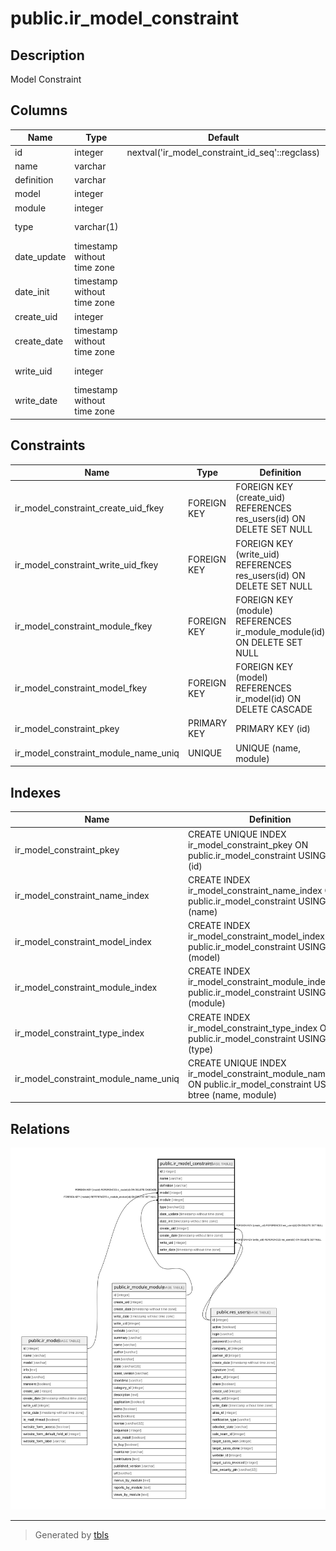 # public.ir_model_constraint

## Description

Model Constraint

## Columns

| Name | Type | Default | Nullable | Children | Parents | Comment |
| ---- | ---- | ------- | -------- | -------- | ------- | ------- |
| id | integer | nextval('ir_model_constraint_id_seq'::regclass) | false |  |  |  |
| name | varchar |  | false |  |  | Constraint |
| definition | varchar |  | true |  |  | Definition |
| model | integer |  | false |  | [public.ir_model](public.ir_model.md) | Model |
| module | integer |  | false |  | [public.ir_module_module](public.ir_module_module.md) | Module |
| type | varchar(1) |  | false |  |  | Constraint Type |
| date_update | timestamp without time zone |  | true |  |  | Update Date |
| date_init | timestamp without time zone |  | true |  |  | Initialization Date |
| create_uid | integer |  | true |  | [public.res_users](public.res_users.md) | Created by |
| create_date | timestamp without time zone |  | true |  |  | Created on |
| write_uid | integer |  | true |  | [public.res_users](public.res_users.md) | Last Updated by |
| write_date | timestamp without time zone |  | true |  |  | Last Updated on |

## Constraints

| Name | Type | Definition | Comment |
| ---- | ---- | ---------- | ------- |
| ir_model_constraint_create_uid_fkey | FOREIGN KEY | FOREIGN KEY (create_uid) REFERENCES res_users(id) ON DELETE SET NULL |  |
| ir_model_constraint_write_uid_fkey | FOREIGN KEY | FOREIGN KEY (write_uid) REFERENCES res_users(id) ON DELETE SET NULL |  |
| ir_model_constraint_module_fkey | FOREIGN KEY | FOREIGN KEY (module) REFERENCES ir_module_module(id) ON DELETE SET NULL |  |
| ir_model_constraint_model_fkey | FOREIGN KEY | FOREIGN KEY (model) REFERENCES ir_model(id) ON DELETE CASCADE |  |
| ir_model_constraint_pkey | PRIMARY KEY | PRIMARY KEY (id) |  |
| ir_model_constraint_module_name_uniq | UNIQUE | UNIQUE (name, module) | unique(name, module) |

## Indexes

| Name | Definition |
| ---- | ---------- |
| ir_model_constraint_pkey | CREATE UNIQUE INDEX ir_model_constraint_pkey ON public.ir_model_constraint USING btree (id) |
| ir_model_constraint_name_index | CREATE INDEX ir_model_constraint_name_index ON public.ir_model_constraint USING btree (name) |
| ir_model_constraint_model_index | CREATE INDEX ir_model_constraint_model_index ON public.ir_model_constraint USING btree (model) |
| ir_model_constraint_module_index | CREATE INDEX ir_model_constraint_module_index ON public.ir_model_constraint USING btree (module) |
| ir_model_constraint_type_index | CREATE INDEX ir_model_constraint_type_index ON public.ir_model_constraint USING btree (type) |
| ir_model_constraint_module_name_uniq | CREATE UNIQUE INDEX ir_model_constraint_module_name_uniq ON public.ir_model_constraint USING btree (name, module) |

## Relations

![er](public.ir_model_constraint.svg)

---

> Generated by [tbls](https://github.com/k1LoW/tbls)
